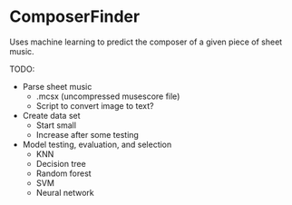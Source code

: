 # ComposerFinder

Uses machine learning to predict the composer of a given piece of sheet music.

TODO:
* Parse sheet music
  * .mcsx (uncompressed musescore file)
  * Script to convert image to text?
* Create data set
  * Start small
  * Increase after some testing
* Model testing, evaluation, and selection
  * KNN
  * Decision tree
  * Random forest
  * SVM
  * Neural network
